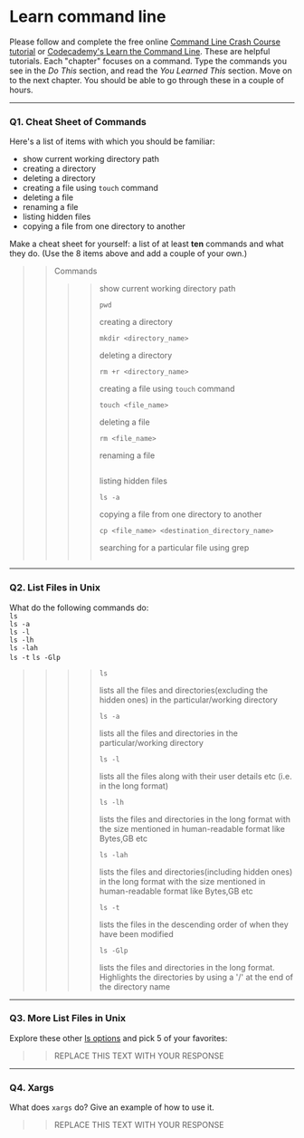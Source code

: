 # Learn command line

Please follow and complete the free online [Command Line Crash Course
tutorial](https://web.archive.org/web/20160708171659/http://cli.learncodethehardway.org/book/) or [Codecademy's Learn the Command Line](https://www.codecademy.com/learn/learn-the-command-line). These are helpful tutorials. Each "chapter" focuses on a command. Type the commands you see in the _Do This_ section, and read the _You Learned This_ section. Move on to the next chapter. You should be able to go through these in a couple of hours.

---

### Q1.  Cheat Sheet of Commands  

Here's a list of items with which you should be familiar:  
* show current working directory path
* creating a directory
* deleting a directory
* creating a file using `touch` command
* deleting a file
* renaming a file
* listing hidden files
* copying a file from one directory to another

Make a cheat sheet for yourself: a list of at least **ten** commands and what they do.  (Use the 8 items above and add a couple of your own.)  

> > Commands
>> >> show current working directory path
>> >> ``` console 
>> >> pwd 
>> >> ```
>> >> creating a directory
>> >> ``` console
>> >> mkdir <directory_name>
>> >> ```
>> >> deleting a directory
>> >> ``` console
>> >> rm +r <directory_name>
>> >> ```
>> >> creating a file using `touch` command
>> >> ``` console
>> >> touch <file_name>
>> >> ```
>> >> deleting a file
>> >> ``` console
>> >> rm <file_name>
>> >> ```
>> >> renaming a file
>> >> ``` console
>> >> 
>> >> ```
>> >> listing hidden files
>> >> ``` console
>> >> ls -a
>> >> ```
>> >> copying a file from one directory to another
>> >> ``` console
>> >> cp <file_name> <destination_directory_name>
>> >> ```
>> >> searching for a particular file using grep
>> >> ``` console
>> >> 
>> >> ```

> > 
---

### Q2.  List Files in Unix   

What do the following commands do:  
`ls`  
`ls -a`  
`ls -l`  
`ls -lh`  
`ls -lah`  
`ls -t` 
`ls -Glp`  

> > 
>> >> ```console
>> >> ls
>> >> ```
>> >> lists all the files and directories(excluding the hidden ones) in the particular/working directory
>> >> ```console
>> >> ls -a
>> >> ```
>> >> lists all the files and directories in the particular/working directory
>> >> ```console
>> >> ls -l
>> >> ```
>> >> lists all the files along with their user details etc (i.e. in the long format)
>> >> ```console
>> >> ls -lh
>> >> ```
>> >> lists the files and directories in the long format with the size mentioned in human-readable format like Bytes,GB etc
>> >> ```console
>> >> ls -lah
>> >> ```
>> >> lists the files and directories(including hidden ones) in the long format with the size mentioned in human-readable format like Bytes,GB etc
>> >> ```console
>> >> ls -t
>> >> ```
>> >> lists the files in the descending order of when they have been modified
>> >> ```console
>> >> ls -Glp
>> >> ```
>> >> lists the files and directories in the long format. Highlights the directories by using a '/' at the end of the directory name
> > 
---

### Q3.  More List Files in Unix  

Explore these other [ls options](http://www.techonthenet.com/unix/basic/ls.php) and pick 5 of your favorites:

> > REPLACE THIS TEXT WITH YOUR RESPONSE

---

### Q4.  Xargs   

What does `xargs` do? Give an example of how to use it.

> > REPLACE THIS TEXT WITH YOUR RESPONSE

 

